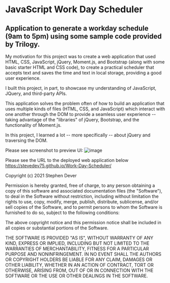 # JavaScript Work Day Scheduler

## Application to generate a workday schedule (9am to 5pm) using some sample code provided by Trilogy.

My motivation for this project was to create a web application that used HTML, CSS, JavaScript, jQuery, Moment.js, and Bootstrap (along with some basic starter HTML and CSS code),
to create a practical scheduler that accepts text and saves the time and text in local storage, providing a good user experience. 

I built this project, in part, to showcase my understanding of JavaScript, JQuery, and third-party APIs.

This application solves the problem often of how to build an application that uses multiple kinds of files (HTML, CSS, and JavaScript) which interact with one another through the DOM to provide a seamless user experience -- taking advantage of the "libraries" of jQuery, Bootstrap, and the functionality of Moment.js.

In this project, I learned a lot -- more specifically -- about jQuery and traversing the DOM.

Please see screenshot to preview UI:
![image](https://user-images.githubusercontent.com/77076615/113415057-65f21300-938c-11eb-884d-4eafce735dab.png)

Please see the URL to the deployed web application below
https://stevedev75.github.io/Work-Day-Scheduler/


Copyright (c) 2021 Stephen Dever

Permission is hereby granted, free of charge, to any person obtaining a copy of this software and associated documentation files (the "Software"), to deal in the Software without restriction, including without limitation the rights
to use, copy, modify, merge, publish, distribute, sublicense, and/or sell copies of the Software, and to permit persons to whom the Software is furnished to do so, subject to the following conditions:

The above copyright notice and this permission notice shall be included in all copies or substantial portions of the Software.

THE SOFTWARE IS PROVIDED "AS IS", WITHOUT WARRANTY OF ANY KIND, EXPRESS OR IMPLIED, INCLUDING BUT NOT LIMITED TO THE WARRANTIES OF MERCHANTABILITY, FITNESS FOR A PARTICULAR PURPOSE AND NONINFRINGEMENT. IN NO EVENT SHALL THE AUTHORS OR COPYRIGHT HOLDERS BE LIABLE FOR ANY CLAIM, DAMAGES OR OTHER
LIABILITY, WHETHER IN AN ACTION OF CONTRACT, TORT OR OTHERWISE, ARISING FROM, OUT OF OR IN CONNECTION WITH THE SOFTWARE OR THE USE OR OTHER DEALINGS IN THE SOFTWARE.
